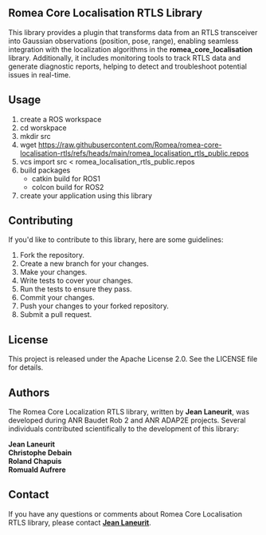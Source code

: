 ## Romea Core Localisation RTLS Library

This library provides a plugin that transforms data from an RTLS transceiver into Gaussian observations (position, pose, range), enabling seamless integration with the localization algorithms in the **romea_core_localisation** library. Additionally, it includes monitoring tools to track RTLS data and generate diagnostic reports, helping to detect and troubleshoot potential issues in real-time.

## **Usage**

1. create a ROS workspace
2. cd worskpace
3. mkdir src
4. wget https://raw.githubusercontent.com/Romea/romea-core-localisation-rtls/refs/heads/main/romea_localisation_rtls_public.repos
5. vcs import src < romea_localisation_rtls_public.repos
6. build packages
   - catkin build for ROS1
   - colcon build for ROS2
7. create your application using this library

## **Contributing**

If you'd like to contribute to this library, here are some guidelines:

1. Fork the repository.
2. Create a new branch for your changes.
3. Make your changes.
4. Write tests to cover your changes.
5. Run the tests to ensure they pass.
6. Commit your changes.
7. Push your changes to your forked repository.
8. Submit a pull request.

## **License**

This project is released under the Apache License 2.0. See the LICENSE file for details.

## **Authors**

The Romea Core Localization RTLS library, written by **Jean Laneurit**, was developed during ANR Baudet Rob 2 and ANR ADAP2E projects. Several individuals contributed scientifically to the development of this library:

**Jean Laneurit**  
**Christophe Debain**  
**Roland Chapuis**  
**Romuald Aufrere**  

## **Contact**

If you have any questions or comments about Romea Core Localisation RTLS library, please contact **[Jean Laneurit](mailto:jean.laneurit@inrae.fr)**.